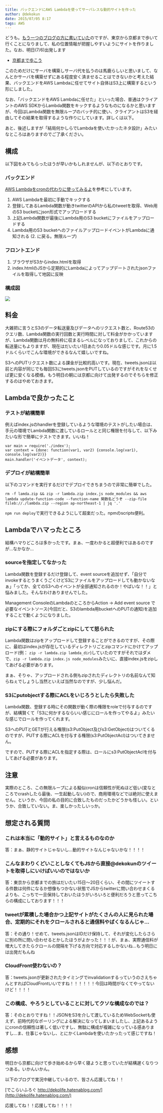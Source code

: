```yaml
---
title: バックエンドにAWS Lambdaを使ってサーバレスな動的サイトを作った
author: @dekokun
date: 2015/07/05 8:17
tags: AWS
---
```


どうも。[もう一つのブログの方に書いていた](http://dekolife.hatenablog.com/entry/2015/07/03/153402)のですが、東京から京都まで歩いて行くことになりまして、私の位置情報が把握しやすいようにサイトを作りました。なお、明日(7/6)出発します

- [京都まで歩こう](http://twittermap.dekokun.info/)

このためだけにサーバを構築しサーバ代を払うのは馬鹿らしいと思いまして、なんとかサーバを構築せずにある程度安く済ませることはできないかと考えた結果、バックエンドをAWS Lambdaに任せてサイト自体はS3上に構築するという形にしました。

なお、「バックエンドをAWS Lambdaに任せた」といった場合、普通はクライアントのAWS SDKからLambda関数をキックするようなものになるかと思いますが、今回はLambda関数を無限ループのバッチ的に使い、クライアントはS3を経由してその結果を取得するような作りにしています。詳しくは以下。

あと、後述しますが「結局何かしらでLambdaを使いたかったネタ設計」みたいなところはありますのでご了承ください。

## 構成

以下図をみてもらったほうが早いかもしれませんが、以下のとおりです。

### バックエンド

[AWS Lambdaをcronの代わりに使ってみるよ](http://qiita.com/toritori0318/items/3ab95e94c5fc47530447)を参考にしています。

1. AWS Lambdaを最初に手動でキックする
1. 登録してあるLambda関数が動きtwitterのAPIから私のtweetを取得、Web用のS3 bucketにjson形式でアップロードする
1. 上記Lambda関数が最後にLambda用のS3 bucketにファイルをアップロードする
1. Lambda用のS3 bucketへのファイルアップロードイベントがLambdaに通知される (2. に戻る。無限ループ)

### フロントエンド

1. ブラウザがS3からindex.htmlを取得
1. index.htmlのJSから定期的にLambdaによってアップデートされたjsonファイルを取得して地図に反映

### 構成図

![](/img/2015-07-05-aws-lambda.png)


## 料金

大雑把に言うとS3のデータ転送量及びデータへのリクエスト数と、Route53のクエリ数、Lambda関数の実行回数と実行時間に対して料金がかかっていますが、Lambda関数は月の無料枠に収まるレベルになっておりまして、これからの転送量にもよりますが、現在はだいたい1日あたり0.05ドルな感じです。月に1.5ドルくらいでこんな環境ができるなんて嬉しいですね。

S3へのPUTリクエスト数による課金が比較的高いです。現在、tweets.jsonは以前と内容が同じでも毎回S3にtweets.jsonをPUTしているのですがそれをなくせば更に安くなる模様。もう明日の朝には京都に向けて出発するのでそちらを修正するのはやめておきます。

## Lambdaで良かったこと

### テストが結構簡単

例えばindex.jsのhandlerを登録しているような環境のテストがしたい場合は、手元の環境でLambda関数に渡しているロールとと同じ権限を付与して、以下みたいな形で簡単にテストできます。いいね！

    var main = require('./index');
    var context = {done: function(var1, var2) {console.log(var1), console.log(var2)}}
    main.handler('イベントデータ', context);

### デプロイが結構簡単

以下のコマンドを実行するだけでデプロイできちまうので非常に簡単でした。

`rm -f lamda.zip && zip -r lambda.zip index.js node_modules && aws lambda update-function-code --function-name 関数名どうぞ --zip-file fileb://./lambda.zip --region ap-northeast-1 | jq '.'`

`npm run deploy`で実行できるようにして超楽だった。npmのscripts便利。

## Lambdaでハマったところ

結構ハマりどころは多かったです。まぁ、一度わかると超便利ではあるのですが…なかなか…

### sourceを指定してなかった

Lambda関数を登録するだけ登録して、event sourceを追加せず、「自分でinvokeするとうまくうごくけどS3にファイルをアップロードしても動かないなぁ」「ってか、全てのS3へのイベントが全部通知されるのか！やばいな！！」と悩みました。そんなわけありませんでした。

Management ConsoleのLambdaのところからAction -> Add event source で必要なイベントソース(今回だと、S3のlambda用bucketへのPUTの通知)を追加することで動くようになりました。

### zipにする際にフォルダごとzipにしてて怒られた

Lambda関数はzipをアップロードして登録することができるのですが、その際に、最初はindex.jsが存在しているディレクトリごとzipコマンドにかけてアップロード(例： `zip -r lambda.zip lambda_dir`)していたのですがそれではダメで、`zip -r lambda.zip index.js node_modules`みたいに、直接index.jsをzipしてあげる必要があります。

まぁ、そりゃ、アップロードされる側もzipされたディレクトリの名前なんて知らねぇでしょうし当然といえば当然なのですが、少し悩んだ。

### S3にputobjectする際にACLをいじろうとしたら失敗した

Lambda関数、登録する時にその関数が動く際の権限をroleで付与するのですが、結構賢くて「S3に何かするならいい感じにロールを作ってやるよ」みたいな感じでロールを作ってくれます。

S3へのPUTとGETが行える権限(s3:PutObject及びs3:GetObject)はついてくるのですが、PUTする際にACLを付与する権限(s3:PutObjectAcl)はついてきません。

ですので、PUTする際にACLを指定する際は、ロールにs3:PutObjectAclを付与してあげる必要があります。

## 注意

実際のところ、この無限ループによる擬似cronは信頼性が死ぬほど低い(変なところでcrashしたら最後、一生起動しない)ので、商用環境などでは絶対に使えません。というか、今回の私の目的に合致したものだったかどうかも怪しい。というか、合致していない。ま、楽しかったしいっか。

## 想定される質問

### これは本当に「動的サイト」と言えるものなのか

答：まぁ、静的サイトじゃないし…動的サイトなんじゃないかな！！！！

### こんなまわりくどいことしなくてもJSから直接@dekokunのツイートを取得しにいけばいいのではないか

答：東京から京都までの旅はだいたい15日〜20日くらい、その間にツイートする件数は何件になるか想像もつかない状態でJSからtwitterに問い合わせまくるよりも、こっちで一旦保持しておいたほうがいろいろと便利だろうと思ってこちらの構成にしております！！！

### tweetが累積した場合かつ上記サイトがたくさんの人に見られた場合、定期的にそれをクロールされると通信料やばくなるんじゃ…

答：その通り！せめて、tweets.jsonはIDだけ保持して、それが変化したらさらに別の所に問い合わせるとかしたほうがよかった！！！が、まぁ、実際通信料が増大してきたらクロールの間隔を下げる方向で対応するしかないね…もう明日には出発だもんね

### CloudFront使わないの？

答：tweets.jsonが更新されたタイミングでinvalidationするっていうのさえちゃんとすればCloudFrontいいですね！！！！！！今回は時間がなくてやってないけど！！！！

### この構成、やろうとしていることに対してクソな構成なのでは？

答：そのとおりですね！！JSONをS3を介して渡しているためWebSocketも使えず、前時代的なポーリングによる解決になってしまいましたし、上記あるようにcronの信頼性は著しく低いですし、無駄に構成が複雑になっている感ありますし…ま、仕事じゃないし、とにかくLambdaを使いたかったって感じですね！

## 感想

明日から京都に向けて歩き始めるから早く寝ようと思っていたが結構遅くなりつつある。いかんいかん。

以下のブログで実況中継しているので、皆さん応援してね！！

[でこらいふろぐ http://dekolife.hatenablog.com/](http://dekolife.hatenablog.com/)

応援してね！！応援してね！！！！

